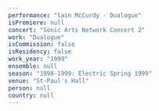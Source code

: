 ```yaml
---
performance: "lain McCurdy - Dualogue"
isPremiere: null
concert: "Sonic Arts Network Concert 2"
work: "Dualogue"
isCommission: false
isResidency: false
work_year: "1999"
ensemble: null
season: "1998-1999: Electric Spring 1999"
venue: "St-Paul's Hall"
person: null
country: null
---
```


